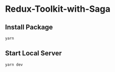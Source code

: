 # Redux-Toolkit-with-Saga

## Install Package

```
yarn
```

## Start Local Server

```
yarn dev
```